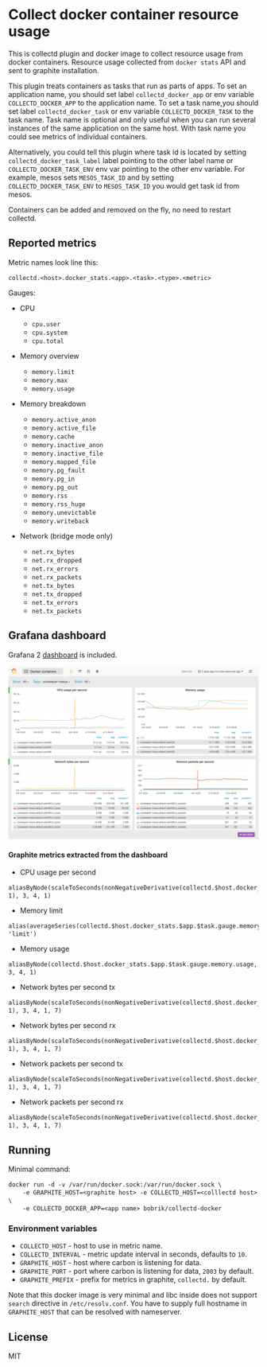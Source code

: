 # Collect docker container resource usage

This is collectd plugin and docker image to collect resource usage
from docker containers. Resource usage collected from `docker stats` API
and sent to graphite installation.

This plugin treats containers as tasks that run as parts of apps.
To set an application name, you should set label `collectd_docker_app`
or env variable `COLLECTD_DOCKER_APP` to the application name.
To set a task name,you should set label `collectd_docker_task`
or env variable `COLLECTD_DOCKER_TASK` to the task name. Task name
is optional and only useful when you can run several instances of
the same application on the same host. With task name you could
see metrics of individual containers.

Alternatively, you could tell this plugin where task id is located
by setting `collectd_docker_task_label` label pointing to
the other label name or `COLLECTD_DOCKER_TASK_ENV` env var pointing to
the other env variable. For example, mesos sets `MESOS_TASK_ID`
and by setting `COLLECTD_DOCKER_TASK_ENV` to `MESOS_TASK_ID` you
would get task id from mesos.

Containers can be added and removed on the fly, no need to restart collectd.

## Reported metrics

Metric names look line this:

```
collectd.<host>.docker_stats.<app>.<task>.<type>.<metric>
```

Gauges:

* CPU
    * `cpu.user`
    * `cpu.system`
    * `cpu.total`

* Memory overview
    * `memory.limit`
    * `memory.max`
	* `memory.usage`

* Memory breakdown
	* `memory.active_anon`
    * `memory.active_file`
    * `memory.cache`
    * `memory.inactive_anon`
    * `memory.inactive_file`
    * `memory.mapped_file`
    * `memory.pg_fault`
    * `memory.pg_in`
    * `memory.pg_out`
    * `memory.rss`
    * `memory.rss_huge`
    * `memory.unevictable`
    * `memory.writeback`

* Network (bridge mode only)
    * `net.rx_bytes`
    * `net.rx_dropped`
    * `net.rx_errors`
    * `net.rx_packets`
    * `net.tx_bytes`
    * `net.tx_dropped`
    * `net.tx_errors`
    * `net.tx_packets`

## Grafana dashboard

Grafana 2 [dashboard](grafana2.json) is included.

![screenshot](screenshot.png)

#### Graphite metrics extracted from the dashboard

* CPU usage per second

```
aliasByNode(scaleToSeconds(nonNegativeDerivative(collectd.$host.docker_stats.$app.$task.gauge.cpu.total), 1), 3, 4, 1)
```

* Memory limit

```
alias(averageSeries(collectd.$host.docker_stats.$app.$task.gauge.memory.limit), 'limit')
```

* Memory usage

```
aliasByNode(collectd.$host.docker_stats.$app.$task.gauge.memory.usage, 3, 4, 1)
```

* Network bytes per second tx

```
aliasByNode(scaleToSeconds(nonNegativeDerivative(collectd.$host.docker_stats.$app.$task.gauge.net.tx_bytes), 1), 3, 4, 1, 7)
```

* Network bytes per second rx

```
aliasByNode(scaleToSeconds(nonNegativeDerivative(collectd.$host.docker_stats.$app.$task.gauge.net.rx_bytes), 1), 3, 4, 1, 7)
```

* Network packets per second tx

```
aliasByNode(scaleToSeconds(nonNegativeDerivative(collectd.$host.docker_stats.$app.$task.gauge.net.tx_packets), 1), 3, 4, 1, 7)
```

* Network packets per second rx

```
aliasByNode(scaleToSeconds(nonNegativeDerivative(collectd.$host.docker_stats.$app.$task.gauge.net.rx_packets), 1), 3, 4, 1, 7)
```

## Running

Minimal command:

```
docker run -d -v /var/run/docker.sock:/var/run/docker.sock \
    -e GRAPHITE_HOST=<graphite host> -e COLLECTD_HOST=<colllectd host> \
    -e COLLECTD_DOCKER_APP=<app name> bobrik/collectd-docker
```

### Environment variables

* `COLLECTD_HOST` - host to use in metric name.
* `COLLECTD_INTERVAL` - metric update interval in seconds, defaults to `10`.
* `GRAPHITE_HOST` - host where carbon is listening for data.
* `GRAPHITE_PORT` - port where carbon is listening for data, `2003` by default.
* `GRAPHITE_PREFIX` - prefix for metrics in graphite, `collectd.` by default.

Note that this docker image is very minimal and libc inside does not
support `search` directive in `/etc/resolv.conf`. You have to supply
full hostname in `GRAPHITE_HOST` that can be resolved with nameserver.

## License

MIT
